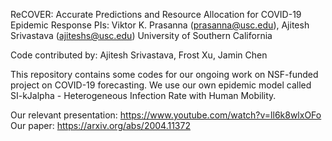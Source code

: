ReCOVER: Accurate Predictions and Resource Allocation for COVID-19 Epidemic Response
PIs: Viktor K. Prasanna (prasanna@usc.edu), Ajitesh Srivastava (ajiteshs@usc.edu)
University of Southern California

Code contributed by: Ajitesh Srivastava, Frost Xu, Jamin Chen

This repository contains some codes for our ongoing work on NSF-funded project on COVID-19 forecasting.
We use our own epidemic model called SI-kJalpha - Heterogeneous Infection Rate with Human Mobility.

Our relevant presentation: https://www.youtube.com/watch?v=ll6k8wlxOFo
Our paper: https://arxiv.org/abs/2004.11372